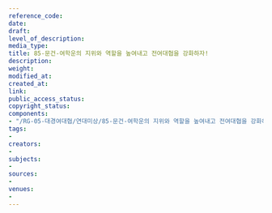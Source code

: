 ```yaml
---
reference_code: 
date: 
draft: 
level_of_description: 
media_type: 
title: 85-문건-여학운의 지위와 역할을 높여내고 전여대협을 강화하자!
description: 
weight: 
modified_at: 
created_at: 
link: 
public_access_status: 
copyright_status: 
components:
- "/RG-05-대경여대협/연대미상/85-문건-여학운의 지위와 역할을 높여내고 전여대협을 강화하자!.pdf"
tags:
- 
creators:
- 
subjects:
- 
sources:
- 
venues:
- 
---
```


